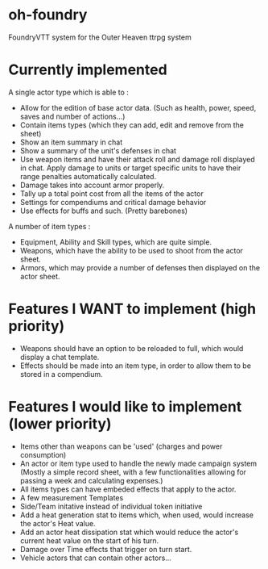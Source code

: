 # oh-foundry

FoundryVTT system for the Outer Heaven ttrpg system

# Currently implemented

A single actor type which is able to :

-   Allow for the edition of base actor data. (Such as health, power, speed, saves and number of actions...)
-   Contain items types (which they can add, edit and remove from the sheet)
-   Show an item summary in chat
-   Show a summary of the unit's defenses in chat
-   Use weapon items and have their attack roll and damage roll displayed in chat. Apply damage to units or target specific units to have their range penalties automatically calculated.
-   Damage takes into account armor properly.
-   Tally up a total point cost from all the items of the actor
-   Settings for compendiums and critical damage behavior
-   Use effects for buffs and such. (Pretty barebones)

A number of item types :

-   Equipment, Ability and Skill types, which are quite simple.
-   Weapons, which have the ability to be used to shoot from the actor sheet.
-   Armors, which may provide a number of defenses then displayed on the actor sheet.

# Features I WANT to implement (high priority)

-   Weapons should have an option to be reloaded to full, which would display a chat template.
-   Effects should be made into an item type, in order to allow them to be stored in a compendium.

# Features I would like to implement (lower priority)

-   Items other than weapons can be 'used' (charges and power consumption)
-   An actor or item type used to handle the newly made campaign system (Mostly a simple record sheet, with a few functionalities allowing for passing a week and calculating expenses.)
-   All items types can have embeded effects that apply to the actor.
-   A few measurement Templates
-   Side/Team initative instead of individual token initiative
-   Add a heat generation stat to items which, when used, would increase the actor's Heat value.
-   Add an actor heat dissipation stat which would reduce the actor's current heat value on the start of his turn.
-   Damage over Time effects that trigger on turn start.
-   Vehicle actors that can contain other actors...
